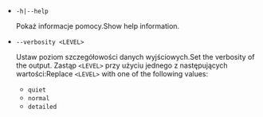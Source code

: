 * `-h|--help`

  <span data-ttu-id="ee03a-101">Pokaż informacje pomocy.</span><span class="sxs-lookup"><span data-stu-id="ee03a-101">Show help information.</span></span>

* `--verbosity <LEVEL>`

  <span data-ttu-id="ee03a-102">Ustaw poziom szczegółowości danych wyjściowych.</span><span class="sxs-lookup"><span data-stu-id="ee03a-102">Set the verbosity of the output.</span></span> <span data-ttu-id="ee03a-103">Zastąp `<LEVEL>` przy użyciu jednego z następujących wartości:</span><span class="sxs-lookup"><span data-stu-id="ee03a-103">Replace `<LEVEL>` with one of the following values:</span></span>
  
  * `quiet`
  * `normal`
  * `detailed`